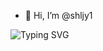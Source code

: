 - 👋 Hi, I’m @shljy1
<img src="https://readme-typing-svg.demolab.com?font=Fira+Code&pause=1000&color=76F7DA&width=435&lines=Don't+forget+the+original+intention" alt="Typing SVG" />

<!---
shljy1/shljy1 is a ✨ special ✨ repository because its `README.md` (this file) appears on your GitHub profile.
You can click the Preview link to take a look at your changes.
--->
